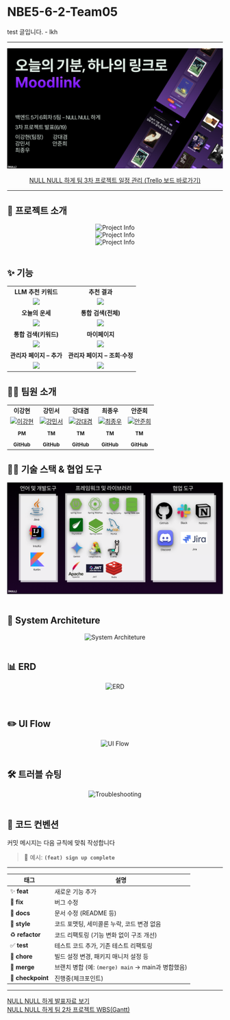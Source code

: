 # NBE5-6-2-Team05 
test 글입니다. - lkh

<hr/>

<div align="center">
  <img src="readmeresource/project_info.png" alt="Project Info" style="max-width: 100%; height: auto;">

[NULL NULL 하게 팀 3차 프로젝트 일정 관리 (Trello 보드 바로가기)](https://trello.com/invite/b/6811b337d5d7ce2d450d478c/ATTIeca7861455dcaf3f28360d213a4a04c45ADC8408/nbe5-6-2-null-null-하게)<br>
</div>

---

## 📌 프로젝트 소개

<div align="center">
  <img src="readmeresource/moodlink_des1.png" alt="Project Info" style="max-width: 100%; height: auto;"> <br>
  <img src="readmeresource/moodlink_des2.png" alt="Project Info" style="max-width: 100%; height: auto;"> <br>
  <img src="readmeresource/moodlink_des3.png" alt="Project Info" style="max-width: 100%; height: auto;">
</div>

<br/>

##  ✨ 기능
<table>
  <tr>
    <td align="center"><b>LLM 추천 키워드</b></td>
    <td align="center"><b>추천 결과</b></td>
  </tr>
  <tr>
    <td align="center">
      <img src="readmeresource/llm_recommend.gif" width="380"/>
    </td>
    <td align="center">
      <img src="readmeresource/recommend_result.gif" width="380"/>
    </td>
  </tr>

  <tr>
    <td align="center"><b>오늘의 운세</b></td>
    <td align="center"><b>통합 검색(전체)</b></td>
  </tr>
  <tr>
    <td align="center">
      <img src="readmeresource/fortune.gif" width="380"/>
    </td>
    <td align="center">
      <img src="readmeresource/main_search_all.gif" width="380"/>
    </td>
  </tr>

  <tr>
    <td align="center"><b>통합 검색(키워드)</b></td>
    <td align="center"><b>마이페이지</b></td>
  </tr>
  <tr>
    <td align="center">
      <img src="readmeresource/main_search_keyword.gif" width="380"/>
    </td>
    <td align="center">
      <img src="readmeresource/mypage.gif" width="380"/>
    </td>
  </tr>

  <tr>
    <td align="center"><b>관리자 페이지 – 추가</b></td>
    <td align="center"><b>관리자 페이지 – 조회·수정</b></td>
  </tr>
  <tr>
    <td align="center">
      <img src="readmeresource/admin_add.gif" width="380"/>
    </td>
    <td align="center">
      <img src="readmeresource/admin_modify.gif" width="380"/>
    </td>
  </tr>
</table>

## 🧑‍💻 팀원 소개

<div align="center">

<table>
  <tbody>
    <tr>
      <td align="center"><b>이강현</b></td>
      <td align="center"><b>강민서</b></td>
      <td align="center"><b>강대겸</b></td>
      <td align="center"><b>최종우</b></td>
      <td align="center"><b>안준희</b></td>
    </tr>
    <tr>
      <td align="center"><a href="https://github.com/Leeka99"><img src="https://github.com/Leeka99.png" width="100px;" alt="이강현"/></a></td>
      <td align="center"><a href="https://github.com/childstone"><img src="https://github.com/childstone.png" width="100px;" alt="강민서"/></a></td>
      <td align="center"><a href="https://github.com/KangDaegyeom"><img src="https://github.com/KangDaegyeom.png" width="100px;" alt="강대겸"/></a></td>
      <td align="center"><a href="https://github.com/lnvisibledragon"><img src="https://github.com/lnvisibledragon.png" width="100px;" alt="최종우"/></a></td>
      <td align="center"><a href="https://github.com/june3780"><img src="https://github.com/june3780.png" width="100px;" alt="안준희"/></a></td>
    </tr>
    <tr>
      <td align="center"><sub><b>PM</b></sub></td>
      <td align="center"><sub><b>TM</b></sub></td>
      <td align="center"><sub><b>TM</b></sub></td>
      <td align="center"><sub><b>TM</b></sub></td>
      <td align="center"><sub><b>TM</b></sub></td>
    </tr>
    <tr>
      <td align="center"><a href="https://github.com/Leeka99"><sub><b>GitHub</b></sub></a></td>
      <td align="center"><a href="https://github.com/childstone"><sub><b>GitHub</b></sub></a></td>
      <td align="center"><a href="https://github.com/KangDaegyeom"><sub><b>GitHub</b></sub></a></td>
      <td align="center"><a href="https://github.com/lnvisibledragon"><sub><b>GitHub</b></sub></a></td>
      <td align="center"><a href="https://github.com/june3780"><sub><b>GitHub</b></sub></a></td>
    </tr>
  </tbody>
</table>

</div>

## 👨‍🔧 기술 스택 & 협업 도구
<div align="center">
<img src="readmeresource/stack.png" alt="stack" style="max-width: 100%; height: auto;">
</div>

<br/>

## 📍 System Architeture
<div align="center">
<img src="readmeresource/system_architeture.jpg" alt="System Architeture" style="max-width: 100%; height: auto;">
</div>

<br/>

## 📊 ERD
<div align="center">
<img src="readmeresource/moodlinkerd.png" alt="ERD" style="max-width: 100%; height: auto;">

</div>

<br/>

<br/>

## ✏️ UI Flow
<div align="center">
<img src="readmeresource/uiflow.png" alt="UI Flow" style="max-width: 100%; height: auto;">
</div>

<br/>

## 🛠️ 트러블 슈팅
<div align="center">
<img src="readmeresource/troubleshooting.png" alt="Troubleshooting" style="max-width: 100%; height: auto;">
</div>
<br/>

## 🧾 코드 컨벤션

커밋 메시지는 다음 규칙에 맞춰 작성합니다

> 📌 예시: **`(feat) sign up complete`**

---

| 태그                | 설명                                      |
|-------------------|-----------------------------------------|
| ✨ **feat**        | 새로운 기능 추가                               |
| 🐛 **fix**        | 버그 수정                                   |
| 📝 **docs**       | 문서 수정 (README 등)                        |
| 💄 **style**      | 코드 포맷팅, 세미콜론 누락, 코드 변경 없음               |
| ♻️ **refactor**   | 코드 리팩토링 (기능 변화 없이 구조 개선)                |
| ✅ **test**        | 테스트 코드 추가, 기존 테스트 리팩토링                  |
| 🔧 **chore**      | 빌드 설정 변경, 패키지 매니저 설정 등                  |
| 🔀 **merge**      | 브랜치 병합 (예: `(merge) main` → main과 병합했음) |
| 📍 **checkpoint** | 진행중(체크포인트)                              |

---

[NULL NULL 하게 발표자료 보기](readmeresource/nullnullppt.pdf)<br>
[NULL NULL 하게 팀 2차 프로젝트 WBS(Gantt)](readmeresource/wbs_timeline.pdf)<br>

